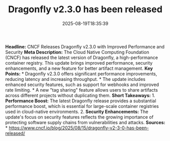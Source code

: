 ﻿---
title: "Dragonfly v2.3.0 has been released"
date: "2025-08-19T18:35:39"
category: "Markets"
summary: ""
slug: "dragonfly v230 has been released"
source_urls:
  - "https://www.cncf.io/blog/2025/08/15/dragonfly-v2-3-0-has-been-released/"
seo:
  title: "Dragonfly v2.3.0 has been released | Hash n Hedge"
  description: ""
  keywords: ["news", "markets", "brief"]
---
**Headline:** CNCF Releases Dragonfly v2.3.0 with Improved Performance and Security  **Meta Description:** The Cloud Native Computing Foundation (CNCF) has released the latest version of Dragonfly, a high-performance container registry. This update brings improved performance, security enhancements, and a new feature for better artifact management.  **Key Points:**  * Dragonfly v2.3.0 offers significant performance improvements, reducing latency and increasing throughput. * The update includes enhanced security features, such as support for webhooks and improved rate limiting. * A new "tag sharing" feature allows users to share artifacts across different projects without duplicating them.  **Short Takeaways:**  1. **Performance Boost:** The latest Dragonfly release provides a substantial performance boost, which is essential for large-scale container registries used in cloud-native environments. 2. **Security Enhancements:** The update's focus on security features reflects the growing importance of protecting software supply chains from vulnerabilities and attacks.  **Sources:**   * https://www.cncf.io/blog/2025/08/15/dragonfly-v2-3-0-has-been-released/ 
